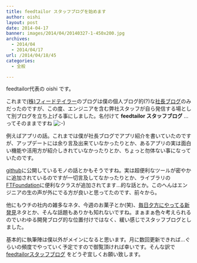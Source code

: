 ```yaml
---
title: feedtailor スタッフブログを始めます
author: oishi
layout: post
date: 2014-04-17
banner: images/2014/04/20140327-1-450x200.jpg
archives:
  - 2014/04
  - 2014/04/17
url: /2014/04/18/45
categories:
  - 全般

---
```

feedtailor代表の oishi です。

これまで[(株)フィードテイラー](http://feedtailor.jp/)のブログは僕の個人ブログ的(?)な[社長ブログ](http://feedtailor.jp/wp/)のみだったのですが、この度、エンジニアを含む弊社スタッフが自ら発信する場として別ブログを立ち上げる事にしました。名付けて **feedtailor スタッフブログ** &#8230;ってそのままですね  <img src="/images/smilies/icon_smile.gif" alt=":-)" class="wp-smiley" />

例えばアプリの話。これまでは僕が社長ブログでアプリ紹介を書いていたのですが、アップデートには余り言及出来ていなかったりとか、あるアプリの実は面白い機能や活用方が紹介しきれていなかったりとか、ちょっと勿体ない事になっていたのです。

[github](https://github.com/feedtailor)に公開しているモノの話とかもそうですね。実は超便利なツールが密やかに追加されているのですが一切言及してなかったりとか、ライブラリの[FTFoundation](https://github.com/feedtailor/FTFoundation)に便利なクラスが追加されてます&#8230;的な話とか。このへんはエンジニアの生の声が外にでる方が良いと思ってたのです、前々から。

他にもウチの社内の雑多なネタ、今週のお菓子とか(笑)、[毎日夕方にやってる新発見](http://feedtailor.jp/wp/?p=8384)ネタとか、そんな話題もありかも知れないですね。まぁまぁ色々考えられるのでいわゆる開発ブログ的な位置付けではなく、緩い感じでスタッフブログとしました。

基本的に執筆陣は僕以外がメインになると思います。月に数回更新できれば&#8230;ぐらいの頻度でやっていく予定ですので御覧頂ければ幸いです。そんな訳で [feedtailorスタッフブログ](/) をどうぞ宜しくお願い致します。